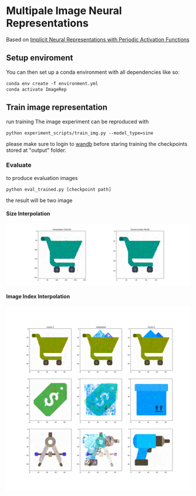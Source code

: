 # Multipale Image Neural Representations
Based on 
[Implicit Neural Representations with Periodic Activation Functions](https://github.com/vsitzmann/siren)

## Setup enviroment

You can then set up a conda environment with all dependencies like so:
```
conda env create -f environment.yml
conda activate ImageRep
```
## Train image representation
run training
The image experiment can be reproduced with
```
python experiment_scripts/train_img.py --model_type=sine
```
please make sure to login to [wandb](https://docs.wandb.ai/quickstart) before staring training
the checkpoints stored at "output" folder.
### Evaluate
to produce evaluation images
```
python eval_trained.py [checkpoint path]
```
the result will be two image

#### Size Interpolation

![plot](./size_interpolation_example.jpg)

#### Image Index Interpolation

![plot](./image_interpolation_example.jpg)


